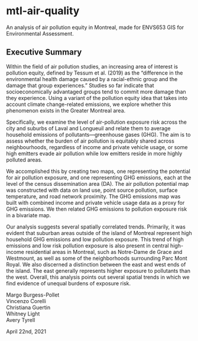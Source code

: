 # mtl-air-quality
An analysis of air pollution equity in Montreal, made for ENVS653 GIS for Environmental Assessment.

## Executive Summary  
Within the field of air pollution studies, an increasing area of interest is pollution equity, defined by Tessum et al. (2019) as the “difference in the environmental health damage caused by a racial-ethnic group and the damage that group experiences.” Studies so far indicate that socioeconomically advantaged groups tend to commit more damage than they experience. Using a variant of the pollution equity idea that takes into account climate change-related emissions, we explore whether this phenomenon exists in the Greater Montreal area.

Specifically, we examine the level of air-pollution exposure risk across the city and suburbs of Laval and Longueuil and relate them to average household emissions of pollutants—greenhouse gases (GHG). The aim is to assess whether the burden of air pollution is equitably shared across neighbourhoods, regardless of income and private vehicle usage, or some high emitters evade air pollution while low emitters reside in more highly polluted areas. 

We accomplished this by creating two maps, one representing the potential for air pollution exposure, and one representing GHG emissions, each at the level of the census dissemination area (DA). The air pollution potential map was constructed with data on land use, point source pollution, surface temperature, and road network proximity. The GHG emissions map was built with combined income and private vehicle usage data as a proxy for GHG emissions. We then related GHG emissions to pollution exposure risk in a bivariate map. 

Our analysis suggests several spatially correlated trends. Primarily, it was evident that suburban areas outside of the island of Montreal represent high household GHG emissions and low pollution exposure. This trend of high emissions and low risk pollution exposure is also present in central high-income residential areas in Montreal, such as Notre-Dame de Grace and Westmount, as well as some of the neighborhoods surrounding Parc Mont Royal. We also discerned a distinction between the east and west ends of the island. The east generally represents higher exposure to pollutants than the west. Overall, this analysis points out several spatial trends in which we find evidence of unequal burdens of exposure risk. 


Margo Burgess-Pollet  
Vincenzo Corelli  
Christiana Guertin  
Whitney Light  
Avery Tyrell  

April 22nd, 2021
